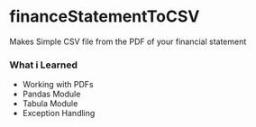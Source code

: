 financeStatementToCSV
=====================

Makes Simple CSV file from the PDF of your financial statement


### What i Learned
* Working with PDFs
* Pandas Module
* Tabula Module
* Exception Handling
